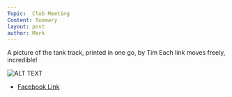 ```yaml
---
Topic:  Club Meeting
Content: Summary
layout: post
author: Mark
---
```

A picture of the tank track, printed in one go, by Tim
Each link moves freely, incredible!

![ALT TEXT](https://scontent.fbhx6-1.fna.fbcdn.net/v/t39.30808-6/272872698_4552254101568321_6002733509360137383_n.jpg?stp=dst-jpg_p720x720&_nc_cat=101&ccb=1-7&_nc_sid=5f2048&_nc_ohc=hCV-m2bpFrMAX8glMqE&_nc_ht=scontent.fbhx6-1.fna&edm=AKK4YLsEAAAA&oh=00_AfBHnDkmMVebie9qXCXfiTU0wA9P8VIf-cMIhAe5YhRy4Q&oe=652BBC4F)

* [Facebook Link](https://www.facebook.com/1481985248595237/posts/4552256054901459/)


